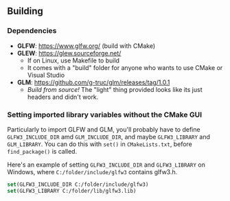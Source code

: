 ## Building

### Dependencies

* **GLFW**: https://www.glfw.org/ (build with CMake)
* **GLEW**: https://glew.sourceforge.net/
  * If on Linux, use Makefile to build
  * It comes with a "build" folder for anyone who wants to use CMake or Visual Studio
* **GLM**: https://github.com/g-truc/glm/releases/tag/1.0.1
  * *Build from source!* The "light" thing provided looks like its just headers and didn't work.

### Setting imported library variables without the CMake GUI

Particularly to import GLFW and GLM, you'll probably have to define
`GLFW3_INCLUDE_DIR` amd `GLM_INCLUDE_DIR`, and maybe `GLFW3_LIBRARY`
and `GLM_LIBRARY`. You can do this with `set()` in `CMakeLists.txt`,
before `find_package()` is called.

Here's an example of setting `GLFW3_INCLUDE_DIR` and `GLFW3_LIBRARY`
on Windows, where `C:/folder/include/glfw3` contains glfw3.h.
```CMake
set(GLFW3_INCLUDE_DIR C:/folder/include/glfw3)
set(GLFW3_LIBRARY C:/folder/lib/glfw3.lib)
```